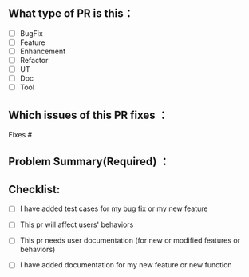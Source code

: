 ## What type of PR is this：
- [ ] BugFix
- [ ] Feature
- [ ] Enhancement
- [ ] Refactor
- [ ] UT
- [ ] Doc
- [ ] Tool

## Which issues of this PR fixes ：
<!--
Usage: `Fixes #<issue number>`, or `Fixes (paste link of issue)`.
_If PR is about `failing-tests or flakes`, please post the related issues/tests in a comment and do not use `Fixes`_*
-->
Fixes #

## Problem Summary(Required) ：
<!-- (Please describe the changes you have made. In which scenarios will this bug be triggered and what measures have you taken to fix the bug?) -->

## Checklist:

- [ ] I have added test cases for my bug fix or my new feature
- [ ] This pr will affect users' behaviors
- [ ] This pr needs user documentation (for new or modified features or behaviors)
- [ ] I have added documentation for my new feature or new function


